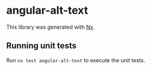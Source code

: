 # angular-alt-text

This library was generated with [Nx](https://nx.dev).

## Running unit tests

Run `nx test angular-alt-text` to execute the unit tests.
